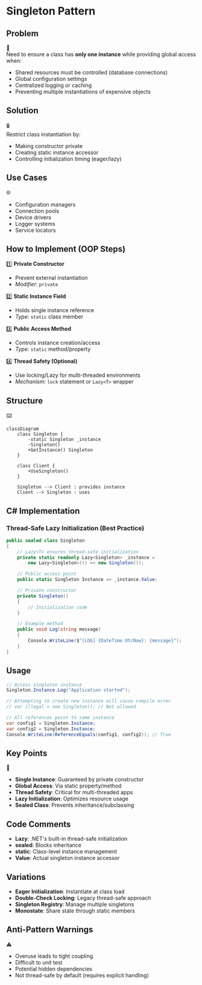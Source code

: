# Singleton Pattern

## Problem

👤  
Need to ensure a class has **only one instance** while providing global access when:

- Shared resources must be controlled (database connections)
- Global configuration settings
- Centralized logging or caching
- Preventing multiple instantiations of expensive objects

## Solution

🔒  
Restrict class instantiation by:

- Making constructor private
- Creating static instance accessor
- Controlling initialization timing (eager/lazy)

## Use Cases

🌐

- Configuration managers
- Connection pools
- Device drivers
- Logger systems
- Service locators

## How to Implement (OOP Steps)

1️⃣ **Private Constructor**

- Prevent external instantiation
- _Modifier:_ `private`

2️⃣ **Static Instance Field**

- Holds single instance reference
- _Type:_ `static` class member

3️⃣ **Public Access Method**

- Controls instance creation/access
- _Type:_ `static` method/property

4️⃣ **Thread Safety (Optional)**

- Use locking/Lazy<T> for multi-threaded environments
- _Mechanism:_ `lock` statement or `Lazy<T>` wrapper

## Structure

⌨️

```mermaid
classDiagram
    class Singleton {
        -static Singleton _instance
        -Singleton()
        +GetInstance() Singleton
    }

    class Client {
        +UseSingleton()
    }

    Singleton --> Client : provides instance
    Client --> Singleton : uses
```

## C# Implementation

### Thread-Safe Lazy Initialization (Best Practice)

```csharp
public sealed class Singleton
{
    // Lazy<T> ensures thread-safe initialization
    private static readonly Lazy<Singleton> _instance =
        new Lazy<Singleton>(() => new Singleton());

    // Public access point
    public static Singleton Instance => _instance.Value;

    // Private constructor
    private Singleton()
    {
        // Initialization code
    }

    // Example method
    public void Log(string message)
    {
        Console.WriteLine($"[LOG] {DateTime.UtcNow}: {message}");
    }
}
```

## Usage

```csharp
// Access singleton instance
Singleton.Instance.Log("Application started");

// Attempting to create new instance will cause compile error
// var illegal = new Singleton(); // Not allowed

// All references point to same instance
var config1 = Singleton.Instance;
var config2 = Singleton.Instance;
Console.WriteLine(ReferenceEquals(config1, config2)); // True
```

## Key Points

🔑

- **Single Instance**: Guaranteed by private constructor
- **Global Access**: Via static property/method
- **Thread Safety**: Critical for multi-threaded apps
- **Lazy Initialization**: Optimizes resource usage
- **Sealed Class**: Prevents inheritance/subclassing

## Code Comments

- **Lazy<T>**: .NET's built-in thread-safe initialization
- **sealed**: Blocks inheritance
- **static**: Class-level instance management
- **Value**: Actual singleton instance accessor

## Variations

- **Eager Initialization**: Instantiate at class load
- **Double-Check Locking**: Legacy thread-safe approach
- **Singleton Registry**: Manage multiple singletons
- **Monostate**: Share state through static members

## Anti-Pattern Warnings

⚠️

- Overuse leads to tight coupling
- Difficult to unit test
- Potential hidden dependencies
- Not thread-safe by default (requires explicit handling)
